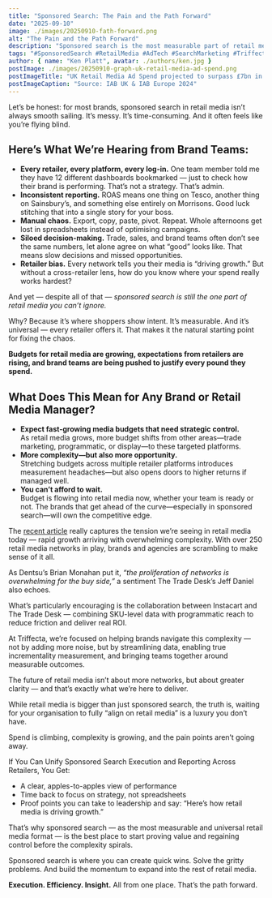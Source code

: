 ```yaml
---
title: "Sponsored Search: The Pain and the Path Forward"
date: "2025-09-10"
image: ./images/20250910-fath-forward.png
alt: "The Pain and the Path Forward"
description: "Sponsored search is the most measurable part of retail media—but also the messiest. Here’s how brands can move from chaos to control."
tags: "#SponsoredSearch #RetailMedia #AdTech #SearchMarketing #Triffecta"
author: { name: "Ken Platt", avatar: ./authors/ken.jpg }
postImage: ./images/20250910-graph-uk-retail-media-ad-spend.png
postImageTitle: "UK Retail Media Ad Spend projected to surpass £7bn in 2028"
postImageCaption: "Source: IAB UK & IAB Europe 2024"
---
```


  <p>
    Let’s be honest: for most brands, sponsored search in retail media isn’t always smooth sailing. It’s messy. It’s time-consuming. And it often feels like you’re flying blind.
  </p>

  <h2>Here’s What We’re Hearing from Brand Teams:</h2>

  <ul>
    <li>
      <strong>Every retailer, every platform, every log-in.</strong> One team member told me they have 12 different dashboards bookmarked — just to check how their brand is performing. That’s not a strategy. That’s admin.
    </li>
    <li>
      <strong>Inconsistent reporting.</strong> ROAS means one thing on Tesco, another thing on Sainsbury’s, and something else entirely on Morrisons. Good luck stitching that into a single story for your boss.
    </li>
    <li>
      <strong>Manual chaos.</strong> Export, copy, paste, pivot. Repeat. Whole afternoons get lost in spreadsheets instead of optimising campaigns.
    </li>
    <li>
      <strong>Siloed decision-making.</strong> Trade, sales, and brand teams often don’t see the same numbers, let alone agree on what “good” looks like. That means slow decisions and missed opportunities.
    </li>
    <li>
      <strong>Retailer bias.</strong> Every network tells you their media is “driving growth.” But without a cross-retailer lens, how do you know where your spend really works hardest?
    </li>
  </ul>

  <p>
    And yet — despite all of that — <em>sponsored search is still the one part of retail media you can’t ignore.</em>
  </p>

  <p>
    Why? Because it’s where shoppers show intent. It’s measurable. And it’s universal — every retailer offers it. That makes it the natural starting point for fixing the chaos.
  </p>

  <p>
    <strong>Budgets for retail media are growing, expectations from retailers are rising, and brand teams are being pushed to justify every pound they spend.</strong>
  </p>

  <h2>What Does This Mean for Any Brand or Retail Media Manager?</h2>

  <ul>
    <li>
      <strong>Expect fast-growing media budgets that need strategic control.</strong><br />
      As retail media grows, more budget shifts from other areas—trade marketing, programmatic, or display—to these targeted platforms.
    </li>
    <li>
      <strong>More complexity—but also more opportunity.</strong><br />
      Stretching budgets across multiple retailer platforms introduces measurement headaches—but also opens doors to higher returns if managed well.
    </li>
    <li>
      <strong>You can’t afford to wait.</strong><br />
      Budget is flowing into retail media now, whether your team is ready or not. The brands that get ahead of the curve—especially in sponsored search—will own the competitive edge.
    </li>
  </ul>

  <p>
    The <a href="https://www.beet.tv/2025/08/retail-medias-growing-pains-experts-from-dentsu-instacart-and-the-trade-desk-discuss-complexity-and-collaboration.html" target = "_blank">recent article</a> really captures the tension we’re seeing in retail media today — rapid growth arriving with overwhelming complexity. With over 250 retail media networks in play, brands and agencies are scrambling to make sense of it all.

  </p>

  <p>
    As Dentsu’s Brian Monahan put it, <em>“the proliferation of networks is overwhelming for the buy side,”</em> a sentiment The Trade Desk’s Jeff Daniel also echoes.
  </p>

  <p>
    What’s particularly encouraging is the collaboration between Instacart and The Trade Desk — combining SKU-level data with programmatic reach to reduce friction and deliver real ROI.
  </p>

  <p>
    At Triffecta, we’re focused on helping brands navigate this complexity — not by adding more noise, but by streamlining data, enabling true incrementality measurement, and bringing teams together around measurable outcomes.
  </p>

  <p>
    The future of retail media isn’t about more networks, but about greater clarity — and that’s exactly what we’re here to deliver.
  </p>

  <p>
    While retail media is bigger than just sponsored search, the truth is, waiting for your organisation to fully “align on retail media” is a luxury you don’t have.
  </p>

  <p>
    Spend is climbing, complexity is growing, and the pain points aren’t going away.
  </p>

  <p>If You Can Unify Sponsored Search Execution and Reporting Across Retailers, You Get:</p>

  <ul>
    <li>A clear, apples-to-apples view of performance</li>
    <li>Time back to focus on strategy, not spreadsheets</li>
    <li>Proof points you can take to leadership and say: “Here’s how retail media is driving growth.”</li>
  </ul>

  <p>
    That’s why sponsored search — as the most measurable and universal retail media format — is the best place to start proving value and regaining control before the complexity spirals.
  </p>

  <p>
    Sponsored search is where you can create quick wins. Solve the gritty problems. And build the momentum to expand into the rest of retail media.
  </p>

  <p>
    <strong>Execution. Efficiency. Insight.</strong> All from one place. That’s the path forward.
  </p>
